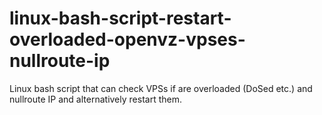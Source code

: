 # linux-bash-script-restart-overloaded-openvz-vpses-nullroute-ip
Linux bash script that can check VPSs if are overloaded (DoSed etc.) and nullroute IP and alternatively restart them.
